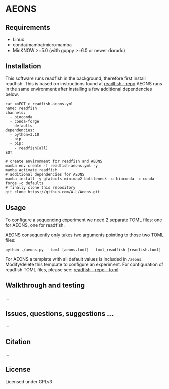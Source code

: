 # AEONS 


## Requirements

- Linux
- conda/mamba/micromamba
- MinKNOW >=5.0 (with guppy >=6.0 or newer dorado)


## Installation


This software runs readfish in the background, therefore first install readfish. This is based on instructions found at [readfish - repo](https://github.com/LooseLab/readfish/tree/main#installation)
AEONS runs in the same environment after installing a few additional dependencies below.

```shell
cat <<EOT > readfish-aeons.yml
name: readfish
channels:
  - bioconda
  - conda-forge
  - defaults
dependencies:
  - python=3.10
  - pip
  - pip:
    - readfish[all]
EOT
```

```shell
# create environment for readfish and AEONS
mamba env create -f readfish-aeons.yml -y
mamba activate readfish
# additional dependencies for AEONS
mamba install -y gfatools minimap2 bottleneck -c bioconda -c conda-forge -c defaults
# finally clone this repository
git clone https://github.com/W-L/Aeons.git
```


## Usage

To configure a sequencing experiment we need 2 separate TOML files: one for AEONS, one for readfish.

AEONS consequently only takes two arguments pointing to those two TOML files:

`python ./aeons.py --toml [aeons.toml] --toml_readfish [readfish.toml]`

For AEONS a template with all default values is included in `/aeons`. Modify/delete this template to configure an experiment.
For configuration of readfish TOML files, please see: [readfish - repo - toml](https://github.com/LooseLab/readfish/blob/main/docs/toml.md)



## Walkthrough and testing

...

## Issues, questions, suggestions ...

...

## Citation

...

## License

Licensed under GPLv3



